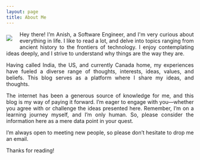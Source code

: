 ```yaml
---
layout: page
title: About Me
---
```


<div>
    <img src="/public/images/Anish.jpg" style="max-width: 300px; margin-right: 20px; margin-top: 10px; margin-bottom: 10px; float: left">
    <div>
        <p align="justify">
            Hey there! I’m Anish, a Software Engineer, and I'm very curious about everything in life. I like to read a lot, and delve into topics ranging from ancient history to the frontiers of technology. I enjoy contemplating ideas deeply, and I strive to understand why things are the way they are.
        </p>
        <p align="justify">
            Having called India, the US, and currently Canada home, my experiences have fueled a diverse range of thoughts, interests, ideas, values, and beliefs. This blog serves as a platform where I share my ideas, and thoughts.
        </p>
        <p align="justify">
            The internet has been a generous source of knowledge for me, and this blog is my way of paying it forward. I’m eager to engage with you—whether you agree with or challenge the ideas presented here. Remember, I’m on a learning journey myself, and I’m only human. So, please consider the information here as a mere data point in your quest.
        </p>
        <p align="justify">
            I’m always open to meeting new people, so please don’t hesitate to drop me an email.
        </p>
        <p align="justify">
            Thanks for reading!
        </p>
    </div>
</div>
